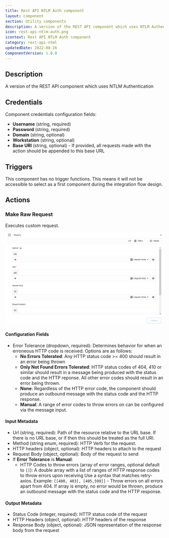 ```yaml
---
title: Rest API NTLM Auth component
layout: component
section: Utility components
description: A version of the REST API component which uses NTLM Authentication
icon: rest-api-ntlm-auth.png
icontext: Rest API NTLM Auth component
category: rest-api-ntml
updatedDate: 2022-08-26
ComponentVersion: 1.0.0
---
```


## Description

A version of the REST API component which uses NTLM Authentication

## Credentials

Component credentials configuration fields:
* **Username**  (string, required)
* **Password**  (string, required)
* **Domain**  (string, optional)
* **Workstation**  (string, optional)
* **Base URI**  (string, optional) - If provided, all requests made with the action should be appended to this base URL

## Triggers

This component has no trigger functions. This means it will not be accessible to
select as a first component during the integration flow design.

## Actions

### Make Raw Request

Executes custom request.

![Make Raw Request](img/ntml-action.png)

#### Configuration Fields

* Error Tolerance (dropdown, required): Determines behavior for when an erroneous HTTP code is received. Options are as follows:
  * **No Errors Tolerated**: Any HTTP status code >= 400 should result in an error being thrown
  * **Only Not Found Errors Tolerated**: HTTP status codes of 404, 410 or similar should result in a message being produced with the status code and the HTTP reponse. All other error codes should result in an error being thrown.
  * **None**: Regardless of the HTTP error code, the component should produce an outbound message with the status code and the HTTP response.
  * **Manual**: A range of error codes to throw errors on can be configured via the message input.

#### Input Metadata

* Url (string, required): Path of the resource relative to the URL base. If there is no URL base, or if then this should be treated as the full URl.
* Method (string enum, required): HTTP Verb for the request.
* HTTP headers (object, optional): HTTP headers to attach to the request
* Request Body (object, optional): Body of the request to send
* If **Error Tolerance** is **Manual**:
  * HTTP Codes to throw errors (array of error ranges, optional default to `[]`): A double array with a list of ranges of HTTP response codes to throw errors upon receiving Use a syntax that matches retry-axios. Example: `[[400, 403], [405,599]]` - Throw errors on all errors apart from 404.
    If array is empty, no error would be thrown, produce an outbound message with the status code and the HTTP response.

#### Output Metadata

* Status Code (integer, required): HTTP status code of the request
* HTTP Headers (object, optional): HTTP headers of the response
* Response Body (object, optional): JSON representation of the response body from the request
